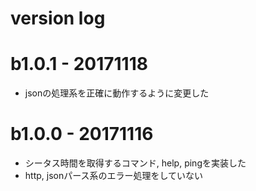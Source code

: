 # version log

# b1.0.1 - 20171118
  * jsonの処理系を正確に動作するように変更した

# b1.0.0 - 20171116
  * シータス時間を取得するコマンド, help, pingを実装した
  * http, jsonパース系のエラー処理をしていない
